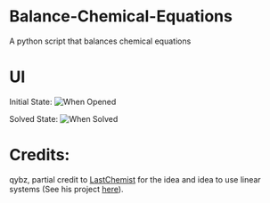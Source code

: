 # Balance-Chemical-Equations
A python script that balances chemical equations

# UI
Initial State:
![When Opened](https://github.com/user-attachments/assets/6f0745a1-5fcc-445c-b4c8-4f49f9fe4bda)

Solved State:
![When Solved](https://github.com/user-attachments/assets/ae10eb77-8430-4ca4-8fcb-db077eba4bdb)


# Credits:
qybz, partial credit to [LastChemist](https://github.com/LastChemist) for the idea and idea to use linear systems (See his project [here](https://github.com/LastChemist/CREB-Chemical_Reaction_Equation_Balancer/)).
